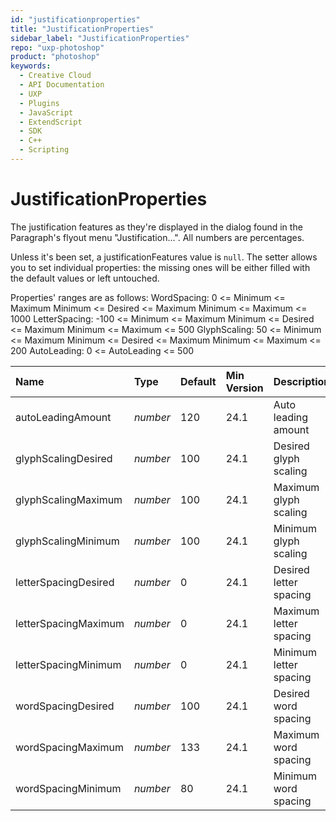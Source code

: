 ```yaml
---
id: "justificationproperties"
title: "JustificationProperties"
sidebar_label: "JustificationProperties"
repo: "uxp-photoshop"
product: "photoshop"
keywords:
  - Creative Cloud
  - API Documentation
  - UXP
  - Plugins
  - JavaScript
  - ExtendScript
  - SDK
  - C++
  - Scripting
---
```


# JustificationProperties

The justification features as they're displayed in the dialog
found in the Paragraph's flyout menu "Justification...".
All numbers are percentages.

Unless it's been set, a justificationFeatures value is `null`.
The setter allows you to set individual properties: the missing ones will be
either filled with the default values or left untouched.

Properties' ranges are as follows:
WordSpacing:
0 <= Minimum <= Maximum
Minimum <= Desired <= Maximum
Minimum <= Maximum <= 1000
LetterSpacing:
-100 <= Minimum <= Maximum
Minimum <= Desired <= Maximum
Minimum <= Maximum <= 500
GlyphScaling:
50 <= Minimum <= Maximum
Minimum <= Desired <= Maximum
Minimum <= Maximum <= 200
AutoLeading:
0 <= AutoLeading <= 500

| Name | Type | Default | Min Version | Description |
| :------ | :------ | :------ | :------ | :------ |
| autoLeadingAmount | *number* | 120 | 24.1 | Auto leading amount |
| glyphScalingDesired | *number* | 100 | 24.1 | Desired glyph scaling |
| glyphScalingMaximum | *number* | 100 | 24.1 | Maximum glyph scaling |
| glyphScalingMinimum | *number* | 100 | 24.1 | Minimum glyph scaling |
| letterSpacingDesired | *number* | 0 | 24.1 | Desired letter spacing |
| letterSpacingMaximum | *number* | 0 | 24.1 | Maximum letter spacing |
| letterSpacingMinimum | *number* | 0 | 24.1 | Minimum letter spacing |
| wordSpacingDesired | *number* | 100 | 24.1 | Desired word spacing |
| wordSpacingMaximum | *number* | 133 | 24.1 | Maximum word spacing |
| wordSpacingMinimum | *number* | 80 | 24.1 | Minimum word spacing |
